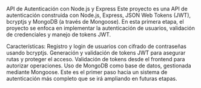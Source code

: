 API de Autenticación con Node.js y Express
Este proyecto es una API de autenticación construida con Node.js, Express, JSON Web Tokens (JWT), bcryptjs y MongoDB (a través de Mongoose). En esta primera etapa, el proyecto se enfoca en implementar la autenticación de usuarios, validación de credenciales y manejo de tokens JWT.

Características:
Registro y login de usuarios con cifrado de contraseñas usando bcryptjs.
Generación y validación de tokens JWT para asegurar rutas y proteger el acceso.
Validación de tokens desde el frontend para autorizar operaciones.
Uso de MongoDB como base de datos, gestionada mediante Mongoose.
Este es el primer paso hacia un sistema de autenticación más completo que se irá ampliando en futuras etapas.
